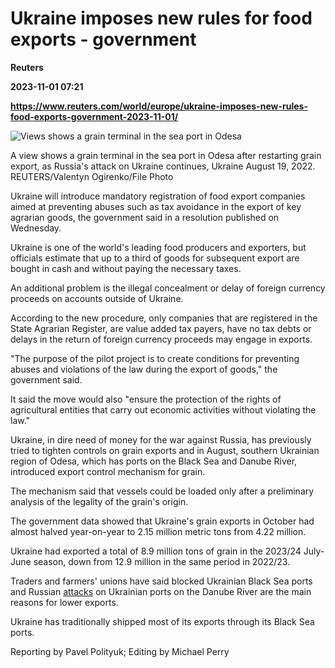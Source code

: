 # Ukraine imposes new rules for food exports - government
**Reuters**

**2023-11-01 07:21**

**https://www.reuters.com/world/europe/ukraine-imposes-new-rules-food-exports-government-2023-11-01/**

![Views shows a grain terminal in the sea port in Odesa](https://www.reuters.com/resizer/ZxTNi8uEXjfzSa-KLWGZ6zzpvS0=/1920x0/filters:quality(80)/cloudfront-us-east-2.images.arcpublishing.com/reuters/GPSPVNFLF5KSBFYZ6PF7R6RR2A.jpg)

A view shows a grain terminal in the sea port in Odesa after restarting grain export, as Russia's attack on Ukraine continues, Ukraine August 19, 2022. REUTERS/Valentyn Ogirenko/File Photo

Ukraine will introduce mandatory registration of food export companies aimed at preventing abuses such as tax avoidance in the export of key agrarian goods, the government said in a resolution published on Wednesday.

Ukraine is one of the world's leading food producers and exporters, but officials estimate that up to a third of goods for subsequent export are bought in cash and without paying the necessary taxes.

An additional problem is the illegal concealment or delay of foreign currency proceeds on accounts outside of Ukraine.

According to the new procedure, only companies that are registered in the State Agrarian Register, are value added tax payers, have no tax debts or delays in the return of foreign currency proceeds may engage in exports.

"The purpose of the pilot project is to create conditions for preventing abuses and violations of the law during the export of goods," the government said.

It said the move would also "ensure the protection of the rights of agricultural entities that carry out economic activities without violating the law."

Ukraine, in dire need of money for the war against Russia, has previously tried to tighten controls on grain exports and in August, southern Ukrainian region of Odesa, which has ports on the Black Sea and Danube River, introduced export control mechanism for grain.

The mechanism said that vessels could be loaded only after a preliminary analysis of the legality of the grain's origin.

The government data showed that Ukraine's grain exports in October had almost halved year-on-year to 2.15 million metric tons from 4.22 million.

Ukraine had exported a total of 8.9 million tons of grain in the 2023/24 July-June season, down from 12.9 million in the same period in 2022/23.

Traders and farmers' unions have said blocked Ukrainian Black Sea ports and Russian [attacks](https://www.reuters.com/world/europe/russia-hits-ukraines-grain-fourth-day-practises-seizing-ships-black-sea-2023-07-21/) on Ukrainian ports on the Danube River are the main reasons for lower exports.

Ukraine has traditionally shipped most of its exports through its Black Sea ports.

Reporting by Pavel Polityuk; Editing by Michael Perry